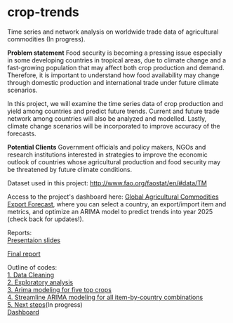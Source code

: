 # crop-trends
Time series and network analysis on worldwide trade data of agricultural commodities (In progress).

**Problem statement**
Food security is becoming a pressing issue especially in some developing countries in tropical areas, due to climate change and a fast-growing population that may affect both crop production and demand. Therefore, it is important to understand how food availability may change through domestic production and international trade under future climate scenarios. 

In this project, we will examine the time series data of crop production and yield among countries and predict future trends. Current and future trade network among countries will also be analyzed and modelled. Lastly, climate change scenarios will be incorporated to improve accuracy of the forecasts. 

**Potential Clients**
Government officials and policy makers, NGOs and research institutions interested in strategies to improve the economic outlook of countries whose agricultural production and food security may be threatened by future climate conditions. 

Dataset used in this project: http://www.fao.org/faostat/en/#data/TM

Access to the project's dashboard here: [Global Agricultural Commodities Export Forecast](http://agtrend.org:8501/), where you can select a country, an export/import item and metrics, and optimize an ARIMA model to predict trends into year 2025 (check back for updates!).

Reports:  
[Presentaion slides](https://github.com/BrachyS/crop-trends/blob/master/reports/agtrend_presentation.pptx)  

[Final report](https://github.com/BrachyS/crop-trends/blob/master/reports/cap2_finalreport.pdf)

Outline of codes:  
[1. Data Cleaning](https://github.com/BrachyS/crop-trends/blob/master/notebooks/1_data-cleaning-agtrend.ipynb)  
[2. Exploratory analysis](https://github.com/BrachyS/crop-trends/blob/master/notebooks/2_exploratory-analysis-agtrade.ipynb)  
[3. Arima modeling for five top crops](https://github.com/BrachyS/crop-trends/blob/master/notebooks/3_top_crops_arima.ipynb)  
[4. Streamline ARIMA modeling for all item-by-country combinations](https://github.com/BrachyS/crop-trends/blob/master/notebooks/4._streamline_ARIMA_modeling.ipynb)  
[5. Next steps](https://github.com/BrachyS/crop-trends/blob/master/notebooks/5_Clustering_countries.ipynb)(In progress)  
[Dashboard](https://github.com/BrachyS/crop-trends/blob/master/dashboard/AgTrend.py)